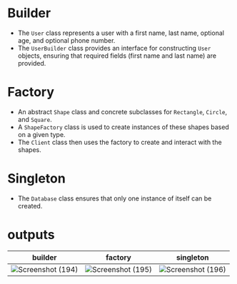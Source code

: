 # Builder
 - The `User` class represents a user with a first name, last name, optional age, and optional phone number. 
 - The `UserBuilder` class provides an interface for constructing `User` objects, ensuring that required fields (first name and last name) are provided.
# Factory
 - An abstract `Shape` class and concrete subclasses for  `Rectangle`, `Circle`, and `Square`.
 - A `ShapeFactory` class is used to create instances of these shapes based on a given type.
 - The `Client` class then uses the factory to create and interact with the shapes.
# Singleton
- The `Database` class ensures that only one instance of itself can be created.
# outputs
| builder | factory | singleton |
| ------- | ------- | --------- |
| ![Screenshot (194)](https://github.com/user-attachments/assets/b9afad58-fa39-4a29-ab43-940102401d26) | ![Screenshot (195)](https://github.com/user-attachments/assets/045d5339-ddc3-45f3-8eb1-16261d41e440) |![Screenshot (196)](https://github.com/user-attachments/assets/c4f5ffa0-f540-4953-9dbe-2952bc047479) |
